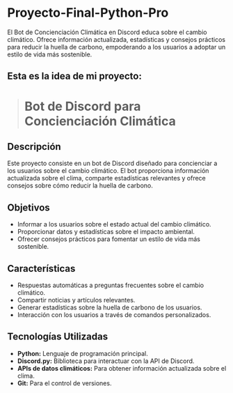 # Proyecto-Final-Python-Pro
El Bot de Concienciación Climática en Discord educa sobre el cambio climático. Ofrece información actualizada, estadísticas y consejos prácticos para reducir la huella de carbono, empoderando a los usuarios a adoptar un estilo de vida más sostenible.
## Esta es la idea de mi proyecto:
> # Bot de Discord para Concienciación Climática

## Descripción
Este proyecto consiste en un bot de Discord diseñado para concienciar a los usuarios sobre el cambio climático. El bot proporciona información actualizada sobre el clima, comparte estadísticas relevantes y ofrece consejos sobre cómo reducir la huella de carbono.

## Objetivos
- Informar a los usuarios sobre el estado actual del cambio climático.
- Proporcionar datos y estadísticas sobre el impacto ambiental.
- Ofrecer consejos prácticos para fomentar un estilo de vida más sostenible.

## Características
- Respuestas automáticas a preguntas frecuentes sobre el cambio climático.
- Compartir noticias y artículos relevantes.
- Generar estadísticas sobre la huella de carbono de los usuarios.
- Interacción con los usuarios a través de comandos personalizados.

## Tecnologías Utilizadas
- **Python:** Lenguaje de programación principal.
- **Discord.py:** Biblioteca para interactuar con la API de Discord.
- **APIs de datos climáticos:** Para obtener información actualizada sobre el clima.
- **Git:** Para el control de versiones.


